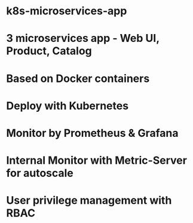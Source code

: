 # k8s-microservices-app
# 3 microservices app - Web UI, Product, Catalog
# Based on Docker containers
# Deploy with Kubernetes
# Monitor by Prometheus & Grafana
# Internal Monitor with Metric-Server for autoscale
# User privilege management with RBAC
